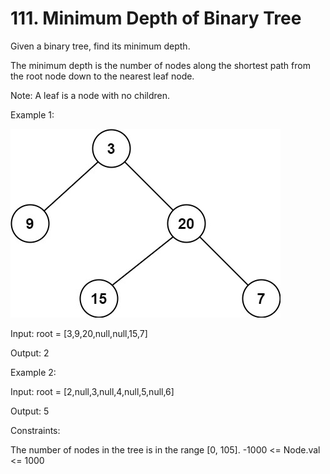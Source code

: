 # 111. Minimum Depth of Binary Tree

Given a binary tree, find its minimum depth.

The minimum depth is the number of nodes along the shortest path from the root node down to the nearest leaf node.

Note: A leaf is a node with no children.

Example 1:

![img.png](img.png)

Input: root = [3,9,20,null,null,15,7]

Output: 2

Example 2:

Input: root = [2,null,3,null,4,null,5,null,6]

Output: 5

Constraints:

The number of nodes in the tree is in the range [0, 105].
-1000 <= Node.val <= 1000